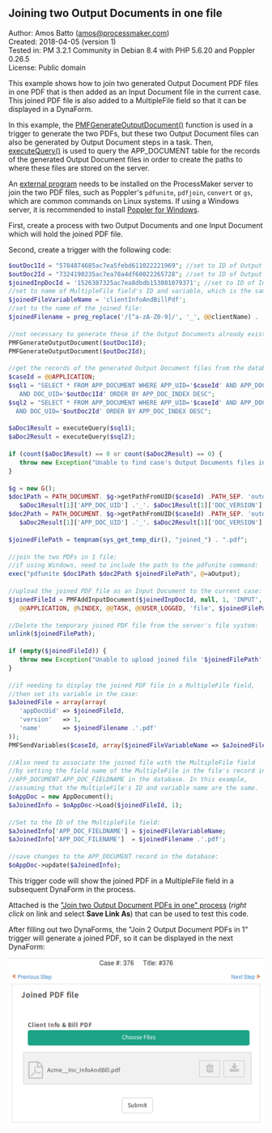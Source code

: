 ## Joining two Output Documents in one file 

Author: Amos Batto (amos@processmaker.com)  
Created: 2018-04-05 (version 1)  
Tested in: PM 3.2.1 Community in Debian 8.4 with PHP 5.6.20 and Poppler 0.26.5  
License: Public domain  

This example shows how to join two generated Output Document PDF files in 
one PDF that is then added as an Input Document file in the current case.
This joined PDF file is also added to a MultipleFile field so that it
can be displayed in a DynaForm.

In this example, the [PMFGenerateOutputDocument()](http://wiki.processmaker.com/3.1/ProcessMaker_Functions#PMFGenerateOutputDocument.28.29) function is used in a trigger 
to generate the two PDFs, but these two Output Document files can also be generated by 
Output Document steps in a task. Then, [executeQuery()](http://wiki.processmaker.com/3.1/ProcessMaker_Functions#executeQuery.28.29) is used to query the 
APP_DOCUMENT table for the records of the generated Output Document files in order to create the paths
to where these files are stored on the server.

An [external program](https://stackoverflow.com/questions/2507766/merge-convert-multiple-pdf-files-into-one-pdf) needs to be installed on the ProcessMaker server to
join the two PDF files, such as Poppler's `pdfunite`, `pdfjoin`, `convert` or `gs`, 
which are common commands on Linux systems. If using a Windows server, it is
recommended to install [Poppler for Windows](https://sourceforge.net/projects/poppler-win32/). 

First, create a process with two Output Documents and one Input Document which will hold the joined PDF file.

Second, create a trigger with the following code:
```php
$outDoc1Id = "5784874685ac7ea5febd611022221969"; //set to ID of Output Document 1
$outDoc2Id = "7324190235ac7ea78a4df60022265728"; //set to ID of Output Document 2
$joinedInpDocId = '1526387325ac7ea8dbdb153081079371'; //set to ID of Input Document
//set to name of MultipleFile field's ID and variable, which is the same in this example:
$joinedFileVariableName = 'clientInfoAndBillPdf'; 
//set to the name of the joined file:
$joinedFilename = preg_replace('/[^a-zA-Z0-9]/', '_', @@clientName) . '_InfoAndBill'; 

//not necessary to generate these if the Output Documents already exist in the case: 
PMFGenerateOutputDocument($outDoc1Id);
PMFGenerateOutputDocument($outDoc2Id);

//get the records of the generated Output Document files from the database:
$caseId = @@APPLICATION;
$sql1 = "SELECT * FROM APP_DOCUMENT WHERE APP_UID='$caseId' AND APP_DOC_STATUS='ACTIVE' 
   AND DOC_UID='$outDoc1Id' ORDER BY APP_DOC_INDEX DESC";
$sql2 = "SELECT * FROM APP_DOCUMENT WHERE APP_UID='$caseId' AND APP_DOC_STATUS='ACTIVE' 
  AND DOC_UID='$outDoc2Id' ORDER BY APP_DOC_INDEX DESC";

$aDoc1Result = executeQuery($sql1);
$aDoc2Result = executeQuery($sql2);

if (count($aDoc1Result) == 0 or count($aDoc2Result) == 0) {
   throw new Exception("Unable to find case's Output Documents files in the APP_DOCUMENTS table"); 
}

$g = new G();
$doc1Path = PATH_DOCUMENT. $g->getPathFromUID($caseId) .PATH_SEP. 'outdocs' .PATH_SEP. 
   $aDoc1Result[1]['APP_DOC_UID'] .'_'. $aDoc1Result[1]['DOC_VERSION'] .'.pdf';
$doc2Path = PATH_DOCUMENT. $g->getPathFromUID($caseId) .PATH_SEP. 'outdocs' .PATH_SEP. 
   $aDoc2Result[1]['APP_DOC_UID'] .'_'. $aDoc2Result[1]['DOC_VERSION'] .'.pdf';   

$joinedFilePath = tempnam(sys_get_temp_dir(), "joined_") . ".pdf";

//join the two PDFs in 1 file:
//if using Windows, need to include the path to the pdfunite command:
exec("pdfunite $doc1Path $doc2Path $joinedFilePath", @=aOutput);

//upload the joined PDF file as an Input Document to the current case:
$joinedFileId = PMFAddInputDocument($joinedInpDocId, null, 1, 'INPUT', '', 'Add',
   @@APPLICATION, @%INDEX, @@TASK, @@USER_LOGGED, 'file', $joinedFilePath);
   
//Delete the temporary joined PDF file from the server's file system:
unlink($joinedFilePath);

if (empty($joinedFileId)) {
   throw new Exception("Unable to upload joined file '$joinedFilePath' to case.");
} 

//if needing to display the joined PDF file in a MultipleFile field, 
//then set its variable in the case:
$aJoinedFile = array(array(
   'appDocUid' => $joinedFileId,
   'version'   => 1,
   'name'      => $joinedFilename .'.pdf'
));
PMFSendVariables($caseId, array($joinedFileVariableName => $aJoinedFile));

//Also need to associate the joined file with the MultipleFile field 
//by setting the field name of the MultipleFile in the file's record in
//APP_DOCUMENT.APP_DOC_FIELDNAME in the database. In this example, 
//assuming that the MultipleFile's ID and variable name are the same.
$oAppDoc = new AppDocument();
$aJoinedInfo = $oAppDoc->Load($joinedFileId, 1);

//Set to the ID of the MultipleFile field:
$aJoinedInfo['APP_DOC_FIELDNAME'] = $joinedFileVariableName; 
$aJoinedInfo['APP_DOC_FILENAME']  = $joinedFilename .'.pdf';

//save changes to the APP_DOCUMENT record in the database:
$oAppDoc->update($aJoinedInfo);
```

This trigger code will show the joined PDF in a MultipleFile field in a subsequent DynaForm in the process.

Attached is the ["Join two Output Document PDFs in one" process](Join_two_Output_Document_PDFs_in_one-1.pmx) 
(*right click* on link and select **Save Link As**) that can be used to test this code.

After filling out two DynaForms, the "Join 2 Output Document PDFs in 1" trigger
will generate a joined PDF, so it can be displayed in the next DynaForm:

![Dynaform with MultipleFile field containing joined PDF](JoinedOutputDocsInFileField.png)

